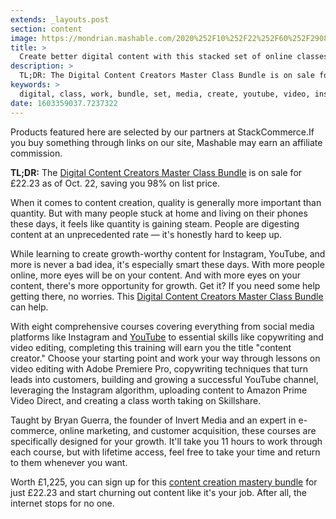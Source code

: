 ```yaml
--- 
extends: _layouts.post 
section: content 
image: https://mondrian.mashable.com/2020%252F10%252F22%252F60%252F2908557807fb46f086c10e5818c94c77.a372c.jpg%252F1200x630.jpg?signature=uNeI0GcCDRkkGcq2wAk1oLCGsgE= 
title: > 
  Create better digital content with this stacked set of online classes 
description: > 
  TL;DR: The Digital Content Creators Master Class Bundle is on sale for £22.23 as of Oct. 22, saving you 98% on list price.When it comes to content creation, quality is generally more important than quantity.While learning to create growth-worthy content for Instagram, YouTube, and more is never a bad idea, it's especially smart these days.This Digital Content Creators Master Class Bundle can help.Worth £1,225, you can sign up for this content creation mastery bundle for just £22.23 and start churning out content like it's your job. 
keywords: > 
  digital, class, work, bundle, set, media, create, youtube, video, instagram, stacked, quantity, online, content, better, classes 
date: 1603359037.7237322 
--- 
```

<div><p>Products featured here are selected by our partners at StackCommerce.If you buy something through links on our site, Mashable may earn an affiliate commission.</p><p><strong>TL;DR:</strong> The <a href="https://zdcs.link/Kl1jn" target="_blank">Digital Content Creators Master Class Bundle</a> is on sale for &#163;22.23 as of Oct. 22, saving you 98% on list price.</p>

<p>When it comes to content creation, quality is generally more important than quantity. But with many people stuck at home and living on their phones these days, it feels like quantity is gaining steam. People are digesting content at an unprecedented rate &#8212; it's honestly hard to keep up.</p>
<p>While learning to create growth-worthy content for Instagram, YouTube, and more is never a bad idea, it's especially smart these days. With more people online, more eyes will be on your content. And with more eyes on your content, there's more opportunity for growth. Get it? If you need some help getting there, no worries. This <a href="https://zdcs.link/Kl1jn" target="_blank">Digital Content Creators Master Class Bundle</a> can help.</p>
<p>With eight comprehensive courses covering everything from social media platforms like Instagram and <a rel="noopener" href="https://mashable.com/article/youtube-tiktok-shorts/" target="_blank">YouTube</a> to essential skills like copywriting and video editing, completing this training will earn you the title "content creator." Choose your starting point and work your way through lessons on video editing with Adobe Premiere Pro, copywriting techniques that turn leads into customers, building and growing a successful YouTube channel, leveraging the Instagram algorithm, uploading content to Amazon Prime Video Direct, and creating a class worth taking on Skillshare.&#160;</p>
<p>Taught by Bryan Guerra, the founder of Invert Media and an expert in e-commerce, online marketing, and customer acquisition, these courses are specifically designed for your growth. It'll take you 11 hours to work through each course, but with lifetime access, feel free to take your time and return to them whenever you want.</p>
<p>Worth &#163;1,225, you can sign up for this <a href="https://zdcs.link/Kl1jn" target="_blank">content creation mastery bundle</a> for just &#163;22.23 and start churning out content like it's your job. After all, the internet stops for no one.&#160;</p>
</div>